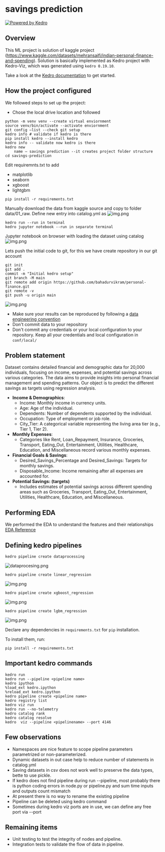 # savings prediction

[![Powered by Kedro](https://img.shields.io/badge/powered_by-kedro-ffc900?logo=kedro)](https://kedro.org)

## Overview
This ML project is solution of kaggle project (https://www.kaggle.com/datasets/mehransaifi/indian-personal-finance-and-spending).
Solution is basically implemented as Kedro project with Kedro-Viz, which was generated using `kedro 0.19.10`.

Take a look at the [Kedro documentation](https://docs.kedro.org) to get started.

## How the project configured

We followed steps to set up the project:

* Chose the local drive location and followed
```commandline
python -m venv venv --create virtual enviornment
source venv/bin/activate --activate enviornment
git config –list --check git setup
kedro info # validate if kedro is there
pip install kedro --install kedro
kedro info -- validate now kedro is there
kedro new
	name – savings prediction --it creates project folder structure
cd savings-prediction
```

Edit requiremnts.txt to add
* matplotlib
* seaborn
* xgboost
* lightgbm
```commandline
pip install -r requirements.txt

```

Manually download the data from kaggle source and copy to folder data/01_raw.
Define new entry into catalog.yml as
![img.png](img/catalog.png)

```commandline
kedro run --run in terminal
kedro jupyter notebook --run in separate terminal
```
Jupyter notebook on browser with loading the dataset using catalog
![img.png](img/jupyter.png)

Lets push the initial code to git, for this we have create repository in our git account
```commandline
git init
git add .
commit -m "Initial kedro setup"
git branch -M main
git remote add origin https://github.com/bahadurvikram/personal-finance.git
git remote -v
git push -u origin main

```
![img.png](img/github.png)
* Make sure your results can be reproduced by following a [data engineering convention](https://docs.kedro.org/en/stable/faq/faq.html#what-is-data-engineering-convention)
* Don't commit data to your repository
* Don't commit any credentials or your local configuration to your repository. Keep all your credentials and local configuration in `conf/local/`

## Problem statement
Dataset contains detailed financial and demographic data for 20,000 individuals, focusing on income, expenses, and potential savings across various categories. The data aims to provide insights into personal financial management and spending patterns.
Our object is to predict the different savings as targets using regression analysis.
* **Income & Demographics**:
  * Income: Monthly income in currency units.
  * Age: Age of the individual.
  * Dependents: Number of dependents supported by the individual.
  * Occupation: Type of employment or job role.
  * City_Tier: A categorical variable representing the living area tier (e.g., Tier 1, Tier 2).
* **Monthly Expenses**:
  * Categories like Rent, Loan_Repayment, Insurance, Groceries, Transport, Eating_Out, Entertainment, Utilities, Healthcare, Education, and Miscellaneous record various monthly expenses.
* **Financial Goals & Savings**:
  * Desired_Savings_Percentage and Desired_Savings: Targets for monthly savings.
  * Disposable_Income: Income remaining after all expenses are accounted for.
* **Potential Savings: (targets)**
  * Includes estimates of potential savings across different spending areas such as Groceries, Transport, Eating_Out, Entertainment, Utilities, Healthcare, Education, and Miscellaneous.


## Performing EDA
We performed the EDA to understand the features and their relationships
[EDA Reference](https://github.com/bahadurvikram/personal-finance/blob/main/notebooks/EDA.ipynb{:target="_blank"})

## Defining kedro pipelines
```commandline
kedro pipeline create dataprocessing
```
![dataprocesing.png](img/dataprocesing.png)

```commandline
kedro pipeline create linear_regression
```
![img.png](img/linear_regression.png)

```commandline
kedro pipeline create xgboost_regression
```
![img.png](img/xgboost_regression.png)

```commandline
kedro pipeline create lgbm_regression
```
![img.png](img/lgbm_regression.png)

Declare any dependencies in `requirements.txt` for `pip` installation.

To install them, run:

```
pip install -r requirements.txt
```

## Important kedro commands
```commandline
kedro run
kedro run --pipeline <pipeline name>
kedro ipython
%load_ext kedro.ipython
%reload_ext kedro.ipython
kedro pipeline create <pipeline name>
kedro registry list
kedro viz run
kedro run --no-telemetry
kedro catalog rank
kedro catalog resolve
kedro  viz --pipeline <pipelinename> --port 4146
```
## Few observations
* Namespaces are nice feature to scope pipeline parameters parametrized or non-parameterized.
* Dynamic datasets in out case help to reduce number of statements in catalog.yml
* Saving datasets in csv does not work well to preserve the data types, bette to use pickle.
* If kedro does not find pipeline during run --pipeline, most probably there is python coding errors in node.py or pipeline.py and sum time inputs and outputs count mismatch
* At present there is no way to rename the existing pipeline
* Pipeline can be deleted using kedro command
* Sometimes during kedro viz ports are in use, we can define any free port via --port <portnumber>

## Remaining items
* Unit testing to test the integrity of nodes and pipeline.
* Integration tests to validate the flow of data in pipeline.
